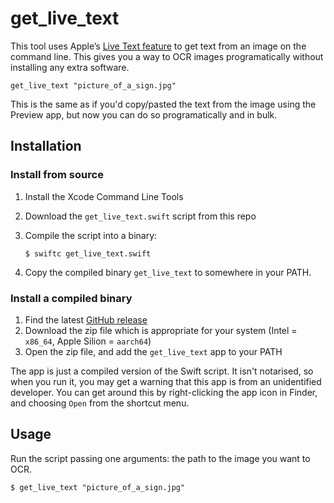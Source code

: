 # get_live_text

This tool uses Apple’s [Live Text feature](https://support.apple.com/en-gb/guide/preview/prvw625a5b2c/mac) to get text from an image on the command line.
This gives you a way to OCR images programatically without installing any extra software.

```console
get_live_text "picture_of_a_sign.jpg"
```

This is the same as if you'd copy/pasted the text from the image using the Preview app, but now you can do so programatically and in bulk.

## Installation

### Install from source

1.  Install the Xcode Command Line Tools
2.  Download the `get_live_text.swift` script from this repo
3.  Compile the script into a binary:

    ```console
    $ swiftc get_live_text.swift
    ```

4.  Copy the compiled binary `get_live_text` to somewhere in your PATH.

### Install a compiled binary

1.  Find the latest [GitHub release](https://github.com/alexwlchan/get_live_text/releases)
2.  Download the zip file which is appropriate for your system (Intel = `x86_64`, Apple Silion = `aarch64`)
3.  Open the zip file, and add the `get_live_text` app to your PATH

The app is just a compiled version of the Swift script.
It isn't notarised, so when you run it, you may get a warning that this app is from an unidentified developer.
You can get around this by right-clicking the app icon in Finder, and choosing `Open` from the shortcut menu.

## Usage

Run the script passing one arguments: the path to the image you want to OCR.

```console
$ get_live_text "picture_of_a_sign.jpg"
```
